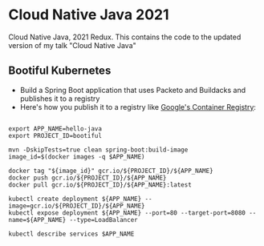 # Cloud Native Java 2021

Cloud Native Java, 2021 Redux. This contains the code to the  updated version of my talk "Cloud Native Java"  



## Bootiful Kubernetes 

* 	Build a Spring Boot application that uses Packeto and Buildacks and publishes it to a registry 
* 	Here's how you publish it to a registry like [Google's Container Registry](http://gcr.io):  
```

export APP_NAME=hello-java
export PROJECT_ID=bootiful

mvn -DskipTests=true clean spring-boot:build-image
image_id=$(docker images -q $APP_NAME)

docker tag "${image_id}" gcr.io/${PROJECT_ID}/${APP_NAME}
docker push gcr.io/${PROJECT_ID}/${APP_NAME}
docker pull gcr.io/${PROJECT_ID}/${APP_NAME}:latest

kubectl create deployment ${APP_NAME} --image=gcr.io/${PROJECT_ID}/${APP_NAME}
kubectl expose deployment ${APP_NAME} --port=80 --target-port=8080 --name=${APP_NAME} --type=LoadBalancer

kubectl describe services $APP_NAME

```